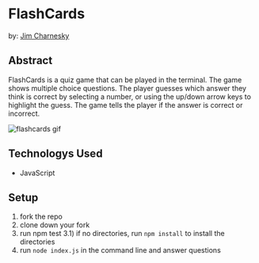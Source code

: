 # FlashCards

by: [Jim Charnesky](https://github.com/BigBike96/)

## Abstract

FlashCards is a quiz game that can be played in the terminal. The game shows multiple choice questions. The player guesses which answer they think is correct by selecting a number, or using the up/down arrow keys to highlight the guess. The game tells the player if the answer is correct or incorrect.



![flashcards gif](https://user-images.githubusercontent.com/60282216/112570805-5b43e680-8dac-11eb-9f08-543ee8840650.gif)

## Technologys Used

- JavaScript

## Setup

1) fork the repo
2) clone down your fork
3) run npm test
3.1) if no directories, run `npm install` to install the directories
4) run `node index.js` in the command line and answer questions
